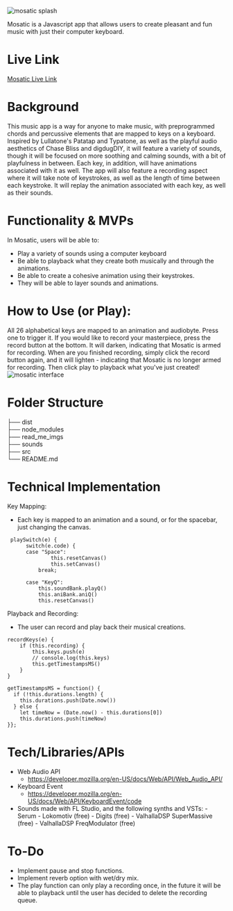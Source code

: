![mosatic splash](https://github.com/haeuncreative/mosatic/blob/state-three/read_me_imgs/Mosatic_Splash.png)

Mosatic is a Javascript app that allows users to create pleasant and fun music with just their computer keyboard.

# Live Link
[Mosatic Live Link](https://haeuncreative.github.io/mosatic/)

# Background

This music app is a way for anyone to make music, with preprogrammed chords and percussive elements that are mapped to keys on a keyboard. Inspired by Lullatone's Patatap and Typatone, as well as the playful audio aesthetics of Chase Bliss and digdugDIY, it will feature a variety of sounds, though it will be focused on more soothing and calming sounds, with a bit of playfulness in between. Each key, in addition, will have animations associated with it as well. The app will also feature a recording aspect where it will take note of keystrokes, as well as the length of time between each keystroke. It will replay the animation associated with each key, as well as their sounds.

# Functionality & MVPs
In Mosatic, users will be able to:
- Play a variety of sounds using a computer keyboard
- Be able to playback what they create both musically and through the animations.
- Be able to create a cohesive animation using their keystrokes.
- They will be able to layer sounds and animations.

# How to Use (or Play):
All 26 alphabetical keys are mapped to an animation and audiobyte. Press one to trigger it. If you would like to record your masterpiece, press the record button at the bottom. It will darken, indicating that Mosatic is armed for recording. When are you finished recording, simply click the record button again, and it will lighten - indicating that Mosatic is no longer armed for recording. Then click play to playback what you've just created!
![mosatic interface](https://github.com/haeuncreative/mosatic/blob/state-three/read_me_imgs/Mosatic%20Diagram.png)

# Folder Structure
├── dist                  
├── node_modules                   
├── read_me_imgs   
├── sounds   
├── src      
└── README.md

# Technical Implementation
Key Mapping:
  - Each key is mapped to an animation and a sound, or for the spacebar, just changing the canvas.
  ```
   playSwitch(e) {
        switch(e.code) {        
        case "Space":
                this.resetCanvas()
                this.setCanvas()
            break;

        case "KeyQ":
            this.soundBank.playQ()
            this.aniBank.aniQ()
            this.resetCanvas()
 ```
Playback and Recording:
- The user can record and play back their musical creations.
```
recordKeys(e) {
    if (this.recording) {
        this.keys.push(e)
        // console.log(this.keys)
        this.getTimestampsMS()
    }
}

getTimestampsMS = function() {
  if (!this.durations.length) {
    this.durations.push(Date.now())
  } else {
    let timeNow = (Date.now() - this.durations[0])
    this.durations.push(timeNow)
}};
```
# Tech/Libraries/APIs

- Web Audio API
  - https://developer.mozilla.org/en-US/docs/Web/API/Web_Audio_API/
- Keyboard Event
  - https://developer.mozilla.org/en-US/docs/Web/API/KeyboardEvent/code
- Sounds made with FL Studio, and the following synths and VSTs:
      - Serum 
      - Lokomotiv (free)
      - Digits (free)
      - ValhallaDSP SuperMassive (free)
      - ValhallaDSP FreqModulator (free)

# To-Do
- Implement pause and stop functions.
- Implement reverb option with wet/dry mix.
- The play function can only play a recording once, in the future it will be able to playback until the user has decided to delete the recording queue.

